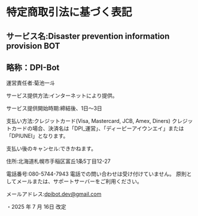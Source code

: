 # 特定商取引法に基づく表記
## サービス名:Disaster prevention information provision BOT
## 略称：DPI-Bot

運営責任者:菊池一斗

サービス提供方法:インターネットにより提供。

サービス提供開始時期:締結後、1日～3日

支払い方法:クレジットカード(Visa, Mastercard, JCB, Amex, Diners)
クレジットカードの場合、決済名は「DPI_運営」、「ディーピーアイウンエイ」または「DPIUNEI」となります。 

支払い後のキャンセル:できかねます。

住所:北海道札幌市手稲区富丘1条5丁目12-27

電話番号:080-5744-7943
電話での問い合わせは受け付けていません。
原則としてメールまたは、サポートサーバーをご利用ください。

メールアドレス:dpibot.dev@gmail.com

・2025 年  7 月 16日 改定